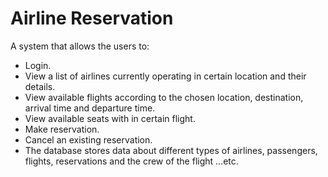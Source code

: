 # Airline Reservation

A system that allows the users to:
  - Login.
  - View a list of airlines currently operating in certain location and their details.
  - View available flights according to the chosen location, destination, arrival time and departure time.
  - View available seats with in certain flight.
  - Make reservation.
  - Cancel an existing reservation.
  - The database stores data about different types of airlines, passengers, flights, reservations and the crew of the flight …etc.
